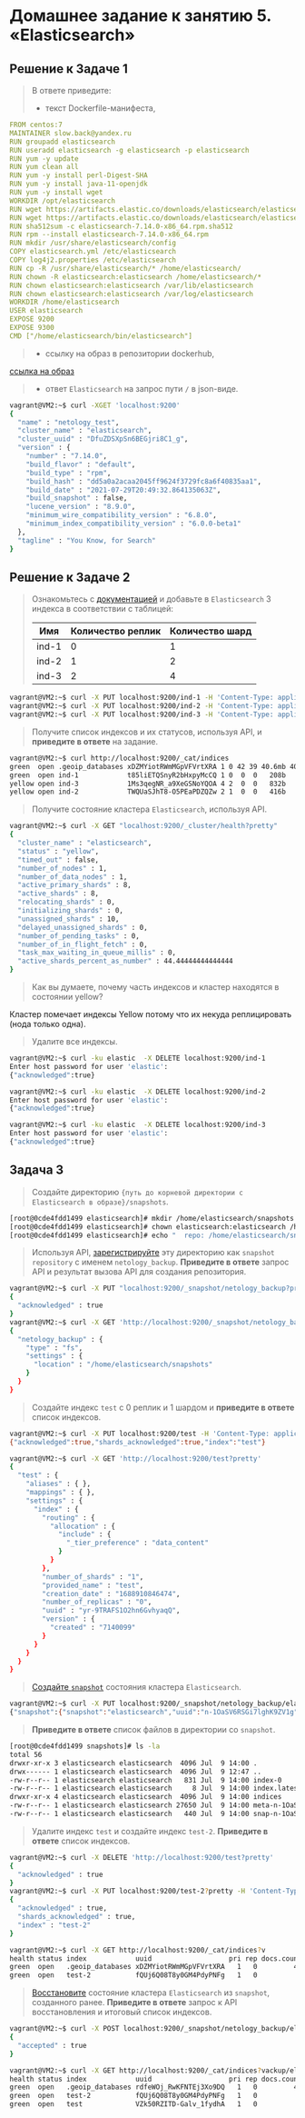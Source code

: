 # Домашнее задание к занятию 5. «Elasticsearch»

## Решение к Задаче 1

> В ответе приведите:
>
> - текст Dockerfile-манифеста,

```yml
FROM centos:7
MAINTAINER slow.back@yandex.ru
RUN groupadd elasticsearch
RUN useradd elasticsearch -g elasticsearch -p elasticsearch
RUN yum -y update
RUN yum clean all
RUN yum -y install perl-Digest-SHA
RUN yum -y install java-11-openjdk
RUN yum -y install wget
WORKDIR /opt/elasticsearch
RUN wget https://artifacts.elastic.co/downloads/elasticsearch/elasticsearch-7.14.0-x86_64.rpm
RUN wget https://artifacts.elastic.co/downloads/elasticsearch/elasticsearch-7.14.0-x86_64.rpm.sha512
RUN sha512sum -c elasticsearch-7.14.0-x86_64.rpm.sha512
RUN rpm --install elasticsearch-7.14.0-x86_64.rpm
RUN mkdir /usr/share/elasticsearch/config
COPY elasticsearch.yml /etc/elasticsearch
COPY log4j2.properties /etc/elasticsearch
RUN cp -R /usr/share/elasticsearch/* /home/elasticsearch/
RUN chown -R elasticsearch:elasticsearch /home/elasticsearch/*
RUN chown elasticsearch:elasticsearch /var/lib/elasticsearch
RUN chown elasticsearch:elasticsearch /var/log/elasticsearch
WORKDIR /home/elasticsearch
USER elasticsearch
EXPOSE 9200
EXPOSE 9300
CMD ["/home/elasticsearch/bin/elasticsearch"]
```

> - ссылку на образ в репозитории dockerhub,

[ссылка на образ](https://hub.docker.com/r/slowback/elastic/tags)

> - ответ `Elasticsearch` на запрос пути `/` в json-виде.

```bash
vagrant@VM2:~$ curl -XGET 'localhost:9200'
{
  "name" : "netology_test",
  "cluster_name" : "elasticsearch",
  "cluster_uuid" : "DfuZDSXpSn6BEGjri8C1_g",
  "version" : {
    "number" : "7.14.0",
    "build_flavor" : "default",
    "build_type" : "rpm",
    "build_hash" : "dd5a0a2acaa2045ff9624f3729fc8a6f40835aa1",
    "build_date" : "2021-07-29T20:49:32.864135063Z",
    "build_snapshot" : false,
    "lucene_version" : "8.9.0",
    "minimum_wire_compatibility_version" : "6.8.0",
    "minimum_index_compatibility_version" : "6.0.0-beta1"
  },
  "tagline" : "You Know, for Search"
}
```

## Решение к Задаче 2

> Ознакомьтесь с [документацией](https://www.elastic.co/guide/en/elasticsearch/reference/current/indices-create-index.html) и добавьте в `Elasticsearch` 3 индекса в соответствии с таблицей:
>
> | Имя | Количество реплик | Количество шард |
> |-----|-------------------|-----------------|
> | ind-1| 0 | 1 |
> | ind-2 | 1 | 2 |
> | ind-3 | 2 | 4 |

```bash
vagrant@VM2:~$ curl -X PUT localhost:9200/ind-1 -H 'Content-Type: application/json' -d'{ "settings": { "number_of_shards": 1,  "number_of_replicas": 0 }}'
vagrant@VM2:~$ curl -X PUT localhost:9200/ind-2 -H 'Content-Type: application/json' -d'{ "settings": { "number_of_shards": 2,  "number_of_replicas": 1 }}'
vagrant@VM2:~$ curl -X PUT localhost:9200/ind-3 -H 'Content-Type: application/json' -d'{ "settings": { "number_of_shards": 4,  "number_of_replicas": 2 }}'
```

> Получите список индексов и их статусов, используя API, и **приведите в ответе** на задание.

```bash
vagrant@VM2:~$ curl http://localhost:9200/_cat/indices
green  open .geoip_databases xDZMYiotRWmMGpVFVrtXRA 1 0 42 39 40.6mb 40.6mb
green  open ind-1            t85liETQSnyR2bHxpyMcCQ 1 0  0  0   208b   208b
yellow open ind-3            1Ms3qegNR_a9XeGSNoYQOA 4 2  0  0   832b   832b
yellow open ind-2            TWQUaSJhT8-O5PEaPDZQZw 2 1  0  0   416b   416b
```

> Получите состояние кластера `Elasticsearch`, используя API.

```bash
vagrant@VM2:~$ curl -X GET "localhost:9200/_cluster/health?pretty"
{
  "cluster_name" : "elasticsearch",
  "status" : "yellow",
  "timed_out" : false,
  "number_of_nodes" : 1,
  "number_of_data_nodes" : 1,
  "active_primary_shards" : 8,
  "active_shards" : 8,
  "relocating_shards" : 0,
  "initializing_shards" : 0,
  "unassigned_shards" : 10,
  "delayed_unassigned_shards" : 0,
  "number_of_pending_tasks" : 0,
  "number_of_in_flight_fetch" : 0,
  "task_max_waiting_in_queue_millis" : 0,
  "active_shards_percent_as_number" : 44.44444444444444
}
```

> Как вы думаете, почему часть индексов и кластер находятся в состоянии yellow?

Кластер помечает индексы Yellow потому что их некуда реплицировать (нода только одна).

> Удалите все индексы.

```bash
vagrant@VM2:~$ curl -ku elastic  -X DELETE localhost:9200/ind-1
Enter host password for user 'elastic':
{"acknowledged":true}
```

```bash
vagrant@VM2:~$ curl -ku elastic  -X DELETE localhost:9200/ind-2
Enter host password for user 'elastic':
{"acknowledged":true}
```

```bash
vagrant@VM2:~$ curl -ku elastic  -X DELETE localhost:9200/ind-3
Enter host password for user 'elastic':
{"acknowledged":true}
```

## Задача 3

> Создайте директорию `{путь до корневой директории с Elasticsearch в образе}/snapshots`.

```bash
[root@0cde4fdd1499 elasticsearch]# mkdir /home/elasticsearch/snapshots
[root@0cde4fdd1499 elasticsearch]# chown elasticsearch:elasticsearch /home/elasticsearch/snapshots
[root@0cde4fdd1499 elasticsearch]# echo "  repo: /home/elasticsearch/snapshots" >> /etc/elasticsearch/elasticsearch.yml
```

> Используя API, [зарегистрируйте](https://www.elastic.co/guide/en/elasticsearch/reference/current/snapshots-register-repository.html#snapshots-register-repository)
> эту директорию как `snapshot repository` c именем `netology_backup`.
> **Приведите в ответе** запрос API и результат вызова API для создания репозитория.

```bash
vagrant@VM2:~$ curl -X PUT "localhost:9200/_snapshot/netology_backup?pretty" -H 'Content-Type: application/json' -d '{"type": "fs","settings": {"location": "/home/elasticsearch/snapshots"}}'
{
  "acknowledged" : true
}
vagrant@VM2:~$ curl -X GET 'http://localhost:9200/_snapshot/netology_backup?pretty'
{
  "netology_backup" : {
    "type" : "fs",
    "settings" : {
      "location" : "/home/elasticsearch/snapshots"
    }
  }
}
```

> Создайте индекс `test` с 0 реплик и 1 шардом и **приведите в ответе** список индексов.

```bash
vagrant@VM2:~$ curl -X PUT localhost:9200/test -H 'Content-Type: application/json' -d'{ "settings": { "number_of_shards": 1,  "number_of_replicas": 0 }}'
{"acknowledged":true,"shards_acknowledged":true,"index":"test"}
```

```bash
vagrant@VM2:~$ curl -X GET 'http://localhost:9200/test?pretty'
{
  "test" : {
    "aliases" : { },
    "mappings" : { },
    "settings" : {
      "index" : {
        "routing" : {
          "allocation" : {
            "include" : {
              "_tier_preference" : "data_content"
            }
          }
        },
        "number_of_shards" : "1",
        "provided_name" : "test",
        "creation_date" : "1688910846474",
        "number_of_replicas" : "0",
        "uuid" : "yr-9TRAFS1O2hn6GvhyaqQ",
        "version" : {
          "created" : "7140099"
        }
      }
    }
  }
}
```

> [Создайте `snapshot`](https://www.elastic.co/guide/en/elasticsearch/reference/current/snapshots-take-snapshot.html) состояния кластера `Elasticsearch`.

```bash
vagrant@VM2:~$ curl -X PUT localhost:9200/_snapshot/netology_backup/elasticsearch?wait_for_completion=true
{"snapshot":{"snapshot":"elasticsearch","uuid":"n-1OaSV6RSGi7lghK9ZV1g","repository":"netology_backup","version_id":7140099,"version":"7.14.0","indices":["test",".geoip_databases"],"data_streams":[],"include_global_state":true,"state":"SUCCESS","start_time":"2023-07-09T14:00:41.889Z","start_time_in_millis":1688911241889,"end_time":"2023-07-09T14:00:43.617Z","end_time_in_millis":1688911243617,"duration_in_millis":1728,"failures":[],"shards":{"total":2,"failed":0,"successful":2},"feature_states":[{"feature_name":"geoip","indices":[".geoip_databases"]}]}}
```

> **Приведите в ответе** список файлов в директории со `snapshot`.

```bash
[root@0cde4fdd1499 snapshots]# ls -la
total 56
drwxr-xr-x 3 elasticsearch elasticsearch  4096 Jul  9 14:00 .
drwx------ 1 elasticsearch elasticsearch  4096 Jul  9 12:47 ..
-rw-r--r-- 1 elasticsearch elasticsearch   831 Jul  9 14:00 index-0
-rw-r--r-- 1 elasticsearch elasticsearch     8 Jul  9 14:00 index.latest
drwxr-xr-x 4 elasticsearch elasticsearch  4096 Jul  9 14:00 indices
-rw-r--r-- 1 elasticsearch elasticsearch 27650 Jul  9 14:00 meta-n-1OaSV6RSGi7lghK9ZV1g.dat
-rw-r--r-- 1 elasticsearch elasticsearch   440 Jul  9 14:00 snap-n-1OaSV6RSGi7lghK9ZV1g.dat
```

> Удалите индекс `test` и создайте индекс `test-2`. **Приведите в ответе** список индексов.

```bash
vagrant@VM2:~$ curl -X DELETE 'http://localhost:9200/test?pretty'
{
  "acknowledged" : true
}
vagrant@VM2:~$ curl -X PUT localhost:9200/test-2?pretty -H 'Content-Type: application/json' -d'{ "settings": { "number_of_shards": 1,  "number_of_replicas": 0 }}'
{
  "acknowledged" : true,
  "shards_acknowledged" : true,
  "index" : "test-2"
}
```

```bash
vagrant@VM2:~$ curl -X GET http://localhost:9200/_cat/indices?v
health status index            uuid                   pri rep docs.count docs.deleted store.size pri.store.size
green  open   .geoip_databases xDZMYiotRWmMGpVFVrtXRA   1   0         41           43     42.1mb         42.1mb
green  open   test-2           fQUj6Q08T8y0GM4PdyPNFg   1   0          0            0       208b           208b
```

> [Восстановите](https://www.elastic.co/guide/en/elasticsearch/reference/current/snapshots-restore-snapshot.html) состояние кластера `Elasticsearch` из `snapshot`, созданного ранее.
> **Приведите в ответе** запрос к API восстановления и итоговый список индексов.

```bash
vagrant@VM2:~$ curl -X POST localhost:9200/_snapshot/netology_backup/elasticsearch/_restore?pretty -H 'Content-Type: application/json' -d'{"include_global_state":true}'
{
  "accepted" : true
}
```

```bash
vagrant@VM2:~$ curl -X GET http://localhost:9200/_cat/indices?vackup/elastics
health status index            uuid                   pri rep docs.count docs.deleted store.size pri.store.size
green  open   .geoip_databases rdfeWOj_RwKFNTEj3Xo9DQ   1   0         41           43     42.1mb         42.1mb
green  open   test-2           fQUj6Q08T8y0GM4PdyPNFg   1   0          0            0       208b           208b
green  open   test             VZk50RZITD-Galv_1fydhA   1   0          0            0       208b           208b
```
